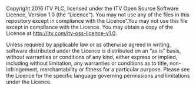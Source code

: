 Copyright 2016 ITV PLC, licensed under the ITV Open Source Software Licence, Version 1.0 (the “Licence"). You may not use any of the files in this repository except in compliance with the Licence”.You may not use this file except in compliance with the Licence. You may obtain a copy of the Licence at http://itv.com/itv-oss-licence-v1.0.

Unless required by applicable law or as otherwise agreed in writing, software distributed under the Licence is distributed on an “as is” basis, without warranties or conditions of any kind, either express or implied, including without limitation, any warranties or conditions as to title, non-infringement, merchantability or fitness for a particular purpose. Please see the Licence for the specific language governing permissions and limitations under the Licence.